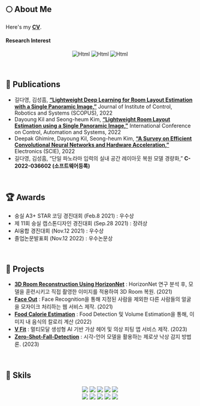 ## :full_moon: About Me

Here's my [**CV**](https://arittung.github.io/).

<!--
#### 👩‍🎓 Education

<img alt="Html" src ="https://img.shields.io/badge/Department of AI Convergence, Soongsil University, Seoul-Bachelor (Feb.2018 ~ Mar.2022)-E4E4D0?style=for-the-badge"/> <img alt="Html" src ="https://img.shields.io/badge/Department of Intelligent Systems, Soongsil University, Seoul-Master (Feb.2022 ~ Mar.2024)-AEC3AE?style=for-the-badge"/>

-->

#### Research Interest

<p align = "center">
<img alt="Html" src ="https://img.shields.io/badge/Efficient Deep Learning-B1BED5?style=for-the-badge"/> <img alt="Html" src ="https://img.shields.io/badge/Computer Vision-BFD8D5?style=for-the-badge"/> <img alt="Html" src ="https://img.shields.io/badge/Vision Transformer-DFDFDF?style=for-the-badge"/> 
 
 <!--
 <img alt="Html" src ="https://img.shields.io/badge/Hybrid Architecture-F4F3F3?style=for-the-badge"/> <img alt="Html" src ="https://img.shields.io/badge/Neural Architecture Search-9E9FA5?style=for-the-badge"/> 
<br>
<img alt="Html" src ="https://img.shields.io/badge/Image Classification-C4C1A4?style=for-the-badge"/> <img alt="Html" src ="https://img.shields.io/badge/Object Detection-FFF6DC?style=for-the-badge"/> <img alt="Html" src ="https://img.shields.io/badge/Segmentation-FFC6AC?style=for-the-badge"/>
-->

</p>

<br>

## 📜 Publications

- 길다영, 김성흠, [**“Lightweight Deep Learning for Room Layout Estimation with a Single Panoramic Image,”**](https://www.kci.go.kr/kciportal/ci/sereArticleSearch/ciSereArtiView.kci?sereArticleSearchBean.artiId=ART002884719) Journal of Institute of Control, Robotics and Systems (SCOPUS), 2022
- Dayoung Kil and Seong-heum Kim, [**“Lightweight Room Layout Estimation using a Single Panoramic Image,”**](https://ieeexplore.ieee.org/document/10003901) International Conference on Control, Automation and Systems, 2022
- Deepak Ghimire, Dayoung Kil, Seong-heum Kim, [**“A Survey on Efficient Convolutional Neural Networks and Hardware Acceleration,”**](https://www.mdpi.com/2079-9292/11/6/945) Electronics (SCIE), 2022
- 길다영, 김성흠, “단일 파노라마 입력의 실내 공간 레이아웃 복원 모델 경량화,” **C-2022-036602 (소프트웨어등록)**

<br>

## 🏆 Awards

- 숭실 A3+ STAR 코딩 경진대회 (Feb.8 2021) : 우수상
- 제 11회 숭실 캡스톤디자인 경진대회 (Sep.28 2021) : 장려상
- AI융합 경진대회 (Nov.12 2021) : 우수상
- 졸업논문발표회 (Nov.12 2022) : 우수논문상

<!--
<img alt="Html" src ="https://img.shields.io/badge/숭실 A3+ STAR 코딩 경진대회 (Feb.8 2021)-우수상-lightblue?style=for-the-badge"/> <img alt="Html" src ="https://img.shields.io/badge/제 11회 숭실 캡스톤디자인 경진대회 (Sep.28 2021)-장려상-lightblue?style=for-the-badge"/> <img alt="Html" src ="https://img.shields.io/badge/AI융합 경진대회 (Nov.12 2021)-우수상-lightblue?style=for-the-badge"/> <img alt="Html" src ="https://img.shields.io/badge/졸업논문발표회 (Nov.12 2022)-우수논문상-lightblue?style=for-the-badge"/>
-->

 
<br>

## 🔭 Projects

- [<b>3D Room Reconstruction Using HorizonNet</b>](https://github.com/2021-1-SSU-Computer-Vision/3D_Room_Reconstruction) : HorizonNet 연구 분석 후, 모델을 훈련시키고 직접 촬영한 이미지를 적용하여 3D Room 복원. (2021)
- [<b>Face Out</b>](https://github.com/2021-1-SSU-CapstoneDesign/Face-Out) : Face Recognition을 통해 지정된 사람을 제외한 다른 사람들의 얼굴을 모자이크 처리하는 웹 서비스 제작. (2021)
- [<b>Food Calorie Estimation</b>](https://github.com/arittung/Food_Calorie_Estimation) : Food Detection 및 Volume Estimation을 통해, 이미지 내 음식의 칼로리 계산 (2022)
- [<b>V Fit</b>](https://github.com/VIP-Projects/V-Fit) : 멀티모달 생성형 AI 기반 가상 헤어 및 의상 피팅 앱 서비스 제작. (2023)
- [<b>Zero-Shot-Fall-Detection</b>](https://github.com/VIP-Projects/Zero-Shot-Fall-Detection) : 시각-언어 모델을 활용하는 제로샷 낙상 감지 방법론. (2023)

<br>

## 💪 Skils
 <p align = "center">
<img src="https://img.shields.io/badge/Python-3776AB?style=for-the-badge&logo=Python&logoColor=white"> <img src="https://img.shields.io/badge/c++-00599C?style=for-the-badge&logo=c%2B%2B&logoColor=white"> <img src="https://img.shields.io/badge/html5-E34F26?style=for-the-badge&logo=html5&logoColor=white"> <img src="https://img.shields.io/badge/css-1572B6?style=for-the-badge&logo=css3&logoColor=white"> <img src="https://img.shields.io/badge/Android-3DDC84?style=for-the-badge&logo=Android&logoColor=white"> <br>
<img src="https://img.shields.io/badge/Pytorch-EE4C2C?style=for-the-badge&logo=Pytorch&logoColor=white"> <img src="https://img.shields.io/badge/OpenCV-5C3EE8?style=for-the-badge&logo=OpenCV&logoColor=white"> <img src="https://img.shields.io/badge/Jupyter-F37626?style=for-the-badge&logo=Jupyter&logoColor=white"> <img src="https://img.shields.io/badge/Anaconda-44A833?style=for-the-badge&logo=Anaconda&logoColor=white"> <img src="https://img.shields.io/badge/Tensorflow-FF6F00?style=for-the-badge&logo=Tensorflow&logoColor=white">

</p>





